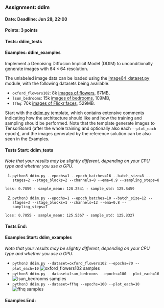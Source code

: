 ### Assignment: ddim
#### Date: Deadline: Jun 28, 22:00
#### Points: 3 points
#### Tests: ddim_tests
#### Examples: ddim_examples

Implement a Denoising Diffusion Implicit Model (DDIM) to unconditionally
generate images with $64×64$ resolution.

The unlabeled image data can be loaded using the
[image64_dataset.py](https://github.com/ufal/npfl138/tree/past-2324/labs/13/image64_dataset.py)
module, with the following datasets being available:
- `oxford_flowers102`: 8k [images of flowers](https://ufal.mff.cuni.cz/~straka/courses/npfl138/2324/demos/oxford_flowers102.jpg), 67MB,
- `lsun_bedrooms`: 15k [images of bedrooms](https://ufal.mff.cuni.cz/~straka/courses/npfl138/2324/demos/lsun_bedrooms.jpg), 109MB,
- `ffhq`: 70k [images of Flickr faces](https://ufal.mff.cuni.cz/~straka/courses/npfl138/2324/demos/ffhq.jpg), 529MB.

Start with the [ddim.py](https://github.com/ufal/npfl138/tree/past-2324/labs/13/ddim.py)
template, which contains extensive comments indicating how the architecture
should like and how the training and sampling should be performed. Note that the
template generate images to TensorBoard (after the whole training and optionally
also each `--plot_each` epoch), and the images generated by the reference
solution can be also seen in the Examples.

#### Tests Start: ddim_tests
_Note that your results may be slightly different, depending on your CPU type and whether you use a GPU._

1. `python3 ddim.py --epochs=1 --epoch_batches=16 --batch_size=8 --stages=2 --stage_blocks=2 --channels=8 --ema=0.9 --sampling_steps=8`
```
loss: 0.7859 - sample_mean: 128.2541 - sample_std: 125.8459
```

2. `python3 ddim.py --epochs=1 --epoch_batches=10 --batch_size=12 --stages=3 --stage_blocks=1 --channels=12 --ema=0.8 --sampling_steps=7`
```
loss: 0.7855 - sample_mean: 125.5367 - sample_std: 125.8327
```
#### Tests End:
#### Examples Start: ddim_examples
_Note that your results may be slightly different, depending on your CPU type and whether you use a GPU._
- `python3 ddim.py --dataset=oxford_flowers102 --epochs=70 --plot_each=10`
![oxford_flowers102 samples](https://ufal.mff.cuni.cz/~straka/courses/npfl138/2324/demos/ddim-oxford_flowers102.webp)
- `python3 ddim.py --dataset=lsun_bedrooms --epochs=100 --plot_each=10`
![lsun_bedrooms samples](https://ufal.mff.cuni.cz/~straka/courses/npfl138/2324/demos/ddim-lsun_bedrooms.webp)
- `python3 ddim.py --dataset=ffhq --epochs=100 --plot_each=10`
![ffhq samples](https://ufal.mff.cuni.cz/~straka/courses/npfl138/2324/demos/ddim-ffhq.webp)
#### Examples End:

